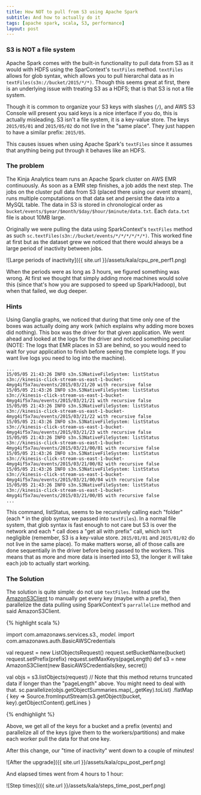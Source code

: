 ```yaml
---
title: How NOT to pull from S3 using Apache Spark
subtitle: And how to actually do it
tags: [apache spark, scala, S3, performance]
layout: post
---
```


### S3 is NOT a file system

Apache Spark comes with the built-in functionality to pull data from S3 as it would with HDFS using the SparContext's `textFiles` method. `textFiles` allows for
glob syntax, which allows you to pull hierarchal data as in `textFiles(s3n://bucket/2015/*/*)`.
Though this seems great at first, there is an underlying issue with treating S3 as a HDFS; that is that S3 is not a file system.

Though it is common to organize your S3 keys with slashes (`/`), and AWS S3 Console will present you said keys is a nice interface if you do, this is actually
misleading. S3 isn't a file system, it is a key-value store. The keys `2015/05/01` and `2015/05/02` do not live in the "same place". They just happen to have
a similar prefix: `2015/05`.

This causes issues when using Apache Spark's `textFiles` since it assumes that anything being put through it behaves like an HDFS.


### The problem

The Kinja Analytics team runs an Apache Spark cluster on AWS EMR continuously. As soon as a EMR step finishes, a job adds the next step. The jobs on the cluster
pull data from S3 (placed there using our event stream), runs multiple computations on that data set and persist the data into a MySQL table. The data in S3 is stored
in chronological order as `bucket/events/$year/$month/$day/$hour/$minute/data.txt`. Each `data.txt` file is about 10MB large.

Originally we were pulling the data using SparkContext's `textFiles` method as such `sc.textFiles(s3n://bucket/events/*/*/*/*/*/*)`. This worked fine at first but
as the dataset grew we noticed that there would always be a large period of inactivity between jobs.

![Large periods of inactivity]({{ site.url }}/assets/kala/cpu_pre_perf1.png)

When the periods were as long as 3 hours, we figured something was wrong. At first we thought that simply adding more machines would solve this
(since that's how you are supposed to speed up Spark/Hadoop), but when that failed, we dug deeper.

### Hints

Using Ganglia graphs, we noticed that during that time only one of the boxes was actually doing any work (which explains why adding more boxes did nothing). This
box was the driver for that given application. We went ahead and looked at the logs for the driver and noticed something peculiar
(NOTE: The logs that EMR places in S3 are behind, so you would need to wait for your application to finish before seeing the complete logs. If you want live logs you need to log into the machine).

~~~
...
15/05/05 21:43:26 INFO s3n.S3NativeFileSystem: listStatus s3n://kinesis-click-stream-us-east-1-bucket-4myg4if5x7au/events/2015/03/21/20 with recursive false
15/05/05 21:43:26 INFO s3n.S3NativeFileSystem: listStatus s3n://kinesis-click-stream-us-east-1-bucket-4myg4if5x7au/events/2015/03/21/21 with recursive false
15/05/05 21:43:26 INFO s3n.S3NativeFileSystem: listStatus s3n://kinesis-click-stream-us-east-1-bucket-4myg4if5x7au/events/2015/03/21/22 with recursive false
15/05/05 21:43:26 INFO s3n.S3NativeFileSystem: listStatus s3n://kinesis-click-stream-us-east-1-bucket-4myg4if5x7au/events/2015/03/21/23 with recursive false
15/05/05 21:43:26 INFO s3n.S3NativeFileSystem: listStatus s3n://kinesis-click-stream-us-east-1-bucket-4myg4if5x7au/events/2015/03/21/00/01 with recursive false
15/05/05 21:43:26 INFO s3n.S3NativeFileSystem: listStatus s3n://kinesis-click-stream-us-east-1-bucket-4myg4if5x7au/events/2015/03/21/00/02 with recursive false
15/05/05 21:43:26 INFO s3n.S3NativeFileSystem: listStatus s3n://kinesis-click-stream-us-east-1-bucket-4myg4if5x7au/events/2015/03/21/00/04 with recursive false
15/05/05 21:43:26 INFO s3n.S3NativeFileSystem: listStatus s3n://kinesis-click-stream-us-east-1-bucket-4myg4if5x7au/events/2015/03/21/00/05 with recursive false
...

~~~

This command, listStatus, seems to be recursively calling each "folder" (each * in the glob syntax we passed into `textFiles`). In a normal file system, that glob syntax is fast enough to not care
but S3 is over the network and each * call does a "get all with prefix" call, which isn't negligible (remember, S3 is a key-value store. `2015/01/01` and `2015/01/02` do not live in the same place).
To make matters worse, all of those calls are done sequentially in the driver before being passed to the workers. This means that as more and more data is inserted into S3, the longer
it will take each job to actually start working.

### The Solution

The solution is quite simple: do not use `textFiles`. Instead use the [AmazonS3Client](https://github.com/aws/aws-sdk-java/blob/master/aws-java-sdk-s3/src/main/java/com/amazonaws/services/s3/AmazonS3Client.java) to manually get every key (maybe with a prefix), then parallelize the data pulling using SparkContext's `parrallelize` method and said AmazonS3Client.

{% highlight scala %}

import com.amazonaws.services.s3._, model._
import com.amazonaws.auth.BasicAWSCredentials

val request = new ListObjectsRequest()
request.setBucketName(bucket)
request.setPrefix(prefix)
request.setMaxKeys(pageLength)
def s3 = new AmazonS3Client(new BasicAWSCredentials(key, secret))

val objs = s3.listObjects(request) // Note that this method returns truncated data if longer than the "pageLength" above. You might need to deal with that.
sc.parallelize(objs.getObjectSummaries.map(_.getKey).toList)
    .flatMap { key => Source.fromInputStream(s3.getObject(bucket, key).getObjectContent).getLines }

{% endhighlight %}

Above, we get all of the keys for a bucket and a prefix (events) and parallelize all of the keys (give them to the workers/partitions) and make each worker pull the data for that one key.

After this change, our "time of inactivity" went down to a couple of minutes!

![After the upgrade]({{ site.url }}/assets/kala/cpu_post_perf.png)

And elapsed times went from 4 hours to 1 hour:

![Step times]({{ site.url }}/assets/kala/steps_time_post_perf.png)
